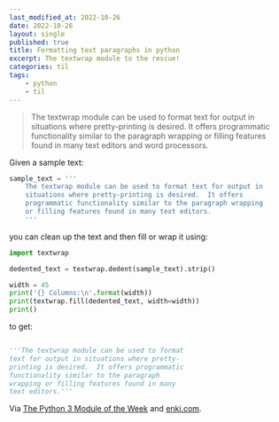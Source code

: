 ```yaml
---
last_modified_at: 2022-10-26
date: 2022-10-26
layout: single
published: true
title: Formatting text paragraphs in python
excerpt: The textwrap module to the rescue!
categories: til
tags:
    - python
    - til
---
```


> The textwrap module can be used to format text for output in situations
> where pretty-printing is desired.
> It offers programmatic functionality similar to the paragraph wrapping
> or filling features found in many text editors and word processors.

Given a sample text:

```python
sample_text = '''
    The textwrap module can be used to format text for output in
    situations where pretty-printing is desired.  It offers
    programmatic functionality similar to the paragraph wrapping
    or filling features found in many text editors.
    '''
```

you can clean up the text and then fill or wrap it using:

```python
import textwrap

dedented_text = textwrap.dedent(sample_text).strip()

width = 45
print('{} Columns:\n'.format(width))
print(textwrap.fill(dedented_text, width=width))
print()
```

to get:

```python

'''The textwrap module can be used to format
text for output in situations where pretty-
printing is desired.  It offers programmatic
functionality similar to the paragraph
wrapping or filling features found in many
text editors.'''
```

Via [The Python 3 Module of the Week](https://pymotw.com/3/textwrap/index.html) and [enki.com](https://app.enki.com/public/insight/56c75b1edc39f90600d79c53).
